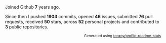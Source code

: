 Joined Github **7** years ago.

Since then I pushed **1903** commits, opened **46** issues, submitted **76** pull requests, received **50** stars, across **52** personal projects and contributed to **3** public repositories.

<p align="right"><sub>Generated using <a href="https://github.com/marketplace/actions/profile-readme-stats">teoxoy/profile-readme-stats</a></sub></p>
